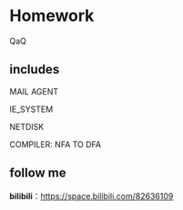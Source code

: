 # Homework
QaQ

## includes
MAIL AGENT

IE_SYSTEM

NETDISK

COMPILER: NFA TO DFA

## follow me
**bilibili**：<https://space.bilibili.com/82636109>


